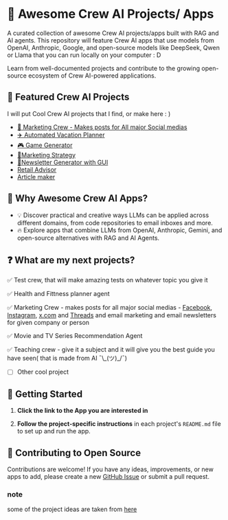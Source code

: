 # 🌟 Awesome Crew AI Projects/ Apps
A curated collection of awesome Crew AI projects/apps built with RAG and AI agents. This repository will feature Crew AI apps that use models from OpenAI, Anthropic, Google, and open-source models like DeepSeek, Qwen or Llama that you can run locally on your computer : D

Learn from well-documented projects and contribute to the growing open-source ecosystem of Crew AI-powered applications.
  
## 📂 Featured Crew AI Projects
I will put Cool Crew AI projects that I find, or make here : )
- [💼 Marketing Crew - Makes posts for All major Social medias](https://github.com/OneDuckyBoy/marketing-MAS-multi-agent-system)
- [✈️ Automated Vacation Planner](https://github.com/techindicium/MultiAgent-CrewAI)
- [🎮 Game Generator](https://github.com/crewAIInc/crewAI-examples/tree/main/game-builder-crew)
- [💼Marketing Strategy](https://github.com/crewAIInc/crewAI-examples/tree/main/marketing_strategy)
- [📰Newsletter Generator with GUI](https://github.com/alejandro-ao/exa-crewai)
- [Retail Advisor](https://github.com/IBM/ibmdotcom-tutorials/tree/main/crew-ai-projects)
- [Article maker](https://github.com/IBM/ibmdotcom-tutorials/tree/main/journalist_crew)

## 🤔 Why Awesome Crew AI Apps?

- 💡 Discover practical and creative ways LLMs can be applied across different domains, from code repositories to email inboxes and more.
- 🔥 Explore apps that combine LLMs from OpenAI, Anthropic, Gemini, and open-source alternatives with RAG and AI Agents.

## ❓ What are my next projects?
✅ Test crew, that will make amazing tests on whatever topic you give it

✅ Health and Fittness planner agent

✅ Marketing Crew -  makes posts for all major social medias - [Facebook](https://www.facebook.com/), [Instagram](https://www.instagram.com/), [x.com](https://x.com/) and [Threads](https://www.threads.net/) and email marketing and email newsletters for given company or person

✅  Movie and TV Series Recommendation Agent

✅ Teaching crew - give it a subject and it will give you the best guide you have seen( that is made from AI ¯\\\_(ツ)_/¯) 

 - [ ] Other cool project
      
## 🚀 Getting Started

1. **Click the link to the App you are interested in** 

2. **Follow the project-specific instructions** in each project's `README.md` file to set up and run the app.

## 🤝 Contributing to Open Source

Contributions are welcome! If you have any ideas, improvements, or new apps to add, please create a new [GitHub Issue](https://github.com/OneDuckyBoy/awesome-CrewAI-projects/issues) or submit a pull request. 

### note
some of the project ideas are taken from [here](https://github.com/Shubhamsaboo/awesome-llm-apps/tree/main)
